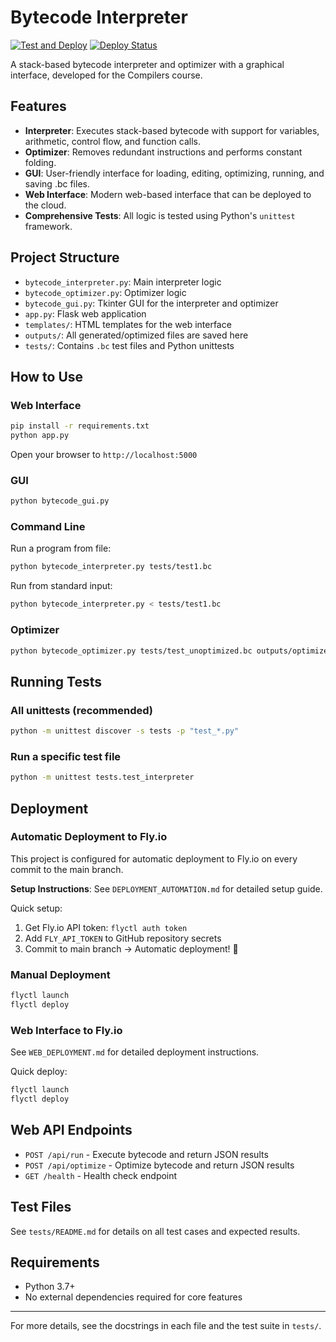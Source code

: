 # Bytecode Interpreter

[![Test and Deploy](https://github.com/PedroGabrielBHZ/bytecode-interpreter/actions/workflows/python-tests.yml/badge.svg)](https://github.com/PedroGabrielBHZ/bytecode_interpreter/blob/main/.github/workflows/python-tests.yml)
[![Deploy Status](https://img.shields.io/badge/deployment-automatic-brightgreen)](https://fly.io)

A stack-based bytecode interpreter and optimizer with a graphical interface, developed for the Compilers course.

## Features
- **Interpreter**: Executes stack-based bytecode with support for variables, arithmetic, control flow, and function calls.
- **Optimizer**: Removes redundant instructions and performs constant folding.
- **GUI**: User-friendly interface for loading, editing, optimizing, running, and saving .bc files.
- **Web Interface**: Modern web-based interface that can be deployed to the cloud.
- **Comprehensive Tests**: All logic is tested using Python's `unittest` framework.

## Project Structure
- `bytecode_interpreter.py`: Main interpreter logic
- `bytecode_optimizer.py`: Optimizer logic
- `bytecode_gui.py`: Tkinter GUI for the interpreter and optimizer
- `app.py`: Flask web application
- `templates/`: HTML templates for the web interface
- `outputs/`: All generated/optimized files are saved here
- `tests/`: Contains `.bc` test files and Python unittests

## How to Use

### Web Interface
```bash
pip install -r requirements.txt
python app.py
```
Open your browser to `http://localhost:5000`

### GUI
```bash
python bytecode_gui.py
```

### Command Line
Run a program from file:
```bash
python bytecode_interpreter.py tests/test1.bc
```
Run from standard input:
```bash
python bytecode_interpreter.py < tests/test1.bc
```

### Optimizer
```bash
python bytecode_optimizer.py tests/test_unoptimized.bc outputs/optimized.bc
```

## Running Tests

### All unittests (recommended)
```bash
python -m unittest discover -s tests -p "test_*.py"
```

### Run a specific test file
```bash
python -m unittest tests.test_interpreter
```

## Deployment

### Automatic Deployment to Fly.io
This project is configured for automatic deployment to Fly.io on every commit to the main branch.

**Setup Instructions**: See `DEPLOYMENT_AUTOMATION.md` for detailed setup guide.

Quick setup:
1. Get Fly.io API token: `flyctl auth token`
2. Add `FLY_API_TOKEN` to GitHub repository secrets
3. Commit to main branch → Automatic deployment! 🚀

### Manual Deployment
```bash
flyctl launch
flyctl deploy
```

### Web Interface to Fly.io
See `WEB_DEPLOYMENT.md` for detailed deployment instructions.

Quick deploy:
```bash
flyctl launch
flyctl deploy
```

## Web API Endpoints

- `POST /api/run` - Execute bytecode and return JSON results
- `POST /api/optimize` - Optimize bytecode and return JSON results  
- `GET /health` - Health check endpoint

## Test Files
See `tests/README.md` for details on all test cases and expected results.

## Requirements
- Python 3.7+
- No external dependencies required for core features

---

For more details, see the docstrings in each file and the test suite in `tests/`.
